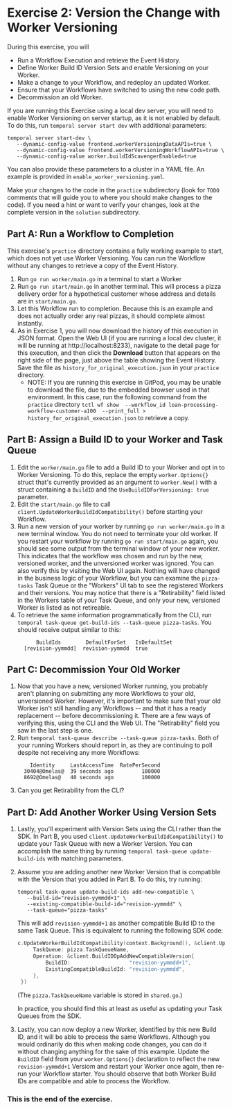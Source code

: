 # Exercise 2: Version the Change with Worker Versioning

During this exercise, you will

* Run a Workflow Execution and retrieve the Event History.
* Define Worker Build ID Version Sets and enable Versioning on your Worker.
* Make a change to your Workflow, and redeploy an updated Worker.
* Ensure that your Workflows have switched to using the new code path.
* Decommission an old Worker.

If you are running this Exercise using a local dev server, you will need to
enable Worker Versioning on server startup, as it is not enabled by default.
To do this, run `temporal server start dev` with additional parameters:

```shell
temporal server start-dev \
   --dynamic-config-value frontend.workerVersioningDataAPIs=true \
   --dynamic-config-value frontend.workerVersioningWorkflowAPIs=true \
   --dynamic-config-value worker.buildIdScavengerEnabled=true
```

You can also provide these parameters to a cluster in a YAML file. An
example is provided in `enable_worker_versioning.yaml`.

Make your changes to the code in the `practice` subdirectory (look for 
`TODO` comments that will guide you to where you should make changes to 
the code). If you need a hint or want to verify your changes, look at 
the complete version in the `solution` subdirectory.


## Part A: Run a Workflow to Completion

This exercise's `practice` directory contains a fully working
example to start, which does not yet use Worker Versioning.
You can run the Workflow without any changes to retrieve a copy of
the Event History.

1. Run `go run worker/main.go` in a terminal to start a Worker
2. Run `go run start/main.go` in another terminal. This will 
   process a pizza delivery order for a hypothetical customer
   whose address and details are in `start/main.go`.
3. Let this Workflow run to completion. Because this is an example
   and does not actually order any real pizzas, it should complete
   almost instantly.
4. As in Exercise 1, you will now download the history of this
   execution in JSON format. Open the Web UI (if you are running
   a local dev cluster, it will be running at http://localhost:8233),
   navigate to the detail page for this execution, and then click
   the **Download** button that appears on the right side of the page,
   just above the table showing the Event History. Save the file as
   `history_for_original_execution.json` in your `practice` directory.
   * NOTE: If you are running this exercise in GitPod, you may 
     be unable to download the file, due to the embedded browser
	 used in that environment. In this case, run the following 
	 command from the `practice`  directory `tctl wf show 
	 --workflow_id loan-processing-workflow-customer-a100 
	 --print_full > history_for_original_execution.json` to 
	 retrieve a copy. 


## Part B: Assign a Build ID to your Worker and Task Queue

1. Edit the `worker/main.go` file to add a Build ID to your Worker
   and opt in to Worker Versioning. To do this, replace the empty
   `worker.Options{}` struct that's currently provided as an argument
   to `worker.New()` with a struct containing a `BuildID` and the
   `UseBuildIDForVersioning: true` parameter.
2. Edit the `start/main.go` file to call
   `client.UpdateWorkerBuildIdCompatibility()` before starting your
   Workflow.
3. Run a new version of your worker by running `go run worker/main.go`
   in a new terminal window. You do not need to terminate your old
   worker. If you restart your workflow by running
   `go run start/main.go` again, you should see some output from the
   terminal window of your new worker. This indicates that the workflow
   was chosen and run by the new, versioned worker, and the unversioned
   worker was ignored. You can also verify this by visiting the Web UI
   again. Nothing will have changed in the business logic of your
   Workflow, but you can examine the `pizza-tasks` Task Queue or the
   "Workers" UI tab to see the registered Workers and their versions.
   You may notice that there is a "Retirability" field listed in the
   Workers table of your Task Queue, and only your new, versioned
   Worker is listed as not retireable.
4. To retrieve the same information programmatically from the CLI, run
   `temporal task-queue get-build-ids --task-queue pizza-tasks`. You
   should receive output similar to this:
   ```output
         BuildIds        DefaultForSet   IsDefaultSet
     [revision-yymmdd]  revision-yymmdd  true
   ```


## Part C: Decommission Your Old Worker

1. Now that you have a new, versioned Worker running, you probably
   aren't planning on submitting any more Workflows to your old,
   unversioned Worker. However, it's important to make sure that your
   old Worker isn't still handling any Workflows -- and that it has
   a ready replacement -- before decommissioning it. There are a
   few ways of verifying this, using the CLI and the Web UI. The
   "Retirability" field you saw in the last step is one.
2. Run `temporal task-queue describe --task-queue pizza-tasks`. Both
   of your running Workers should report in, as they are continuing to
   poll despite not receiving any more Workflows:
   ```output
       Identity     LastAccessTime  RatePerSecond
     30404@Omelas@  39 seconds ago         100000
     8692@Omelas@   40 seconds ago         100000
   ```
3. Can you get Retirability from the CLI?


## Part D: Add Another Worker Using Version Sets

1. Lastly, you'll experiment with Version Sets using the CLI rather
   than the SDK. In Part B, you used
   `client.UpdateWorkerBuildIdCompatibility()` to update your Task
   Queue with new a Worker Version. You can accomplish the same
   thing by running `temporal task-queue update-build-ids` with
   matching parameters.
2. Assume you are adding another new Worker Version that is compatible with the
   Version that you added in Part B. To do this, try running:

   ```shell
   temporal task-queue update-build-ids add-new-compatible \
      --build-id="revision-yymmdd+1" \
      --existing-compatible-build-id="revision-yymmdd" \
      --task-queue="pizza-tasks"
   ```

   This will add `revision-yymmdd+1` as another compatible Build ID to the same
	Task Queue. This is equivalent to running the following SDK code:

   ```go
   c.UpdateWorkerBuildIdCompatibility(context.Background(), &client.UpdateWorkerBuildIdCompatibilityOptions{
		TaskQueue: pizza.TaskQueueName,
		Operation: &client.BuildIDOpAddNewCompatibleVersion{
			BuildID:                   "revision-yymmdd+1",
			ExistingCompatibleBuildId: "revision-yymmdd",
		},
	})
   ```

   (The `pizza.TaskQueueName` variable is stored in `shared.go`.)

   In practice, you should find this at least as useful as updating your
   Task Queues from the SDK.
3. Lastly, you can now deploy a new Worker, identified by this new Build ID,
   and it will be able to process the same Workflows. Although you would
   ordinarily do this when making code changes, you can do it without changing
   anything for the sake of this example. Update the `BuildID` field from your
   `worker.Options{}` declaration to reflect the new `revision-yymmdd+1`
   Versiom and restart your Worker once again, then re-run your Workflow
   starter. You should observe that both Worker Build IDs are compatible and
   able to process the Workflow.


### This is the end of the exercise.

